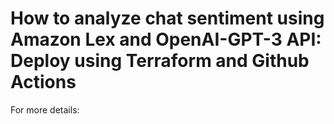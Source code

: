 # How to analyze chat sentiment using Amazon Lex and OpenAI-GPT-3 API: Deploy using Terraform and Github Actions  

For more details:  

